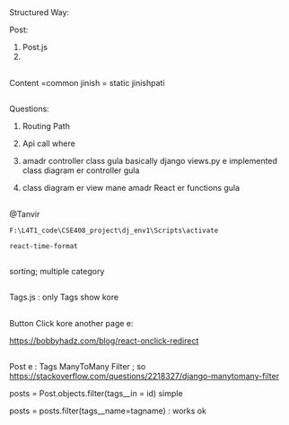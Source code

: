 ##

Structured Way: 

Post: 
1. Post.js
2. 

##

Content =common jinish = static jinishpati
##

##

Questions: 

1. Routing Path 
2. Api call where

1. amadr controller class gula basically django views.py  e implemented 
class diagram er controller gula 
2.  class diagram er view mane amadr React er functions gula


##
@Tanvir

```
F:\L4T1_code\CSE408_project\dj_env1\Scripts\activate

react-time-format
```

##

sorting; multiple category 

##
Tags.js : only Tags show kore 


## 

Button Click kore another page e: 

https://bobbyhadz.com/blog/react-onclick-redirect 


## 

Post e : Tags ManyToMany Filter ; so 
https://stackoverflow.com/questions/2218327/django-manytomany-filter

posts = Post.objects.filter(tags__in = id)  simple

posts = posts.filter(tags__name=tagname) : works ok 


##